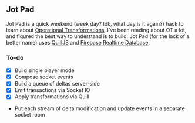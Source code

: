 ## Jot Pad

Jot Pad is a quick weekend (week day? Idk, what day is it again?) hack to learn about [Operational Transformations](operational-transformation.github.io). I've been reading about OT a lot, and figured the best way to understand is to build. Jot Pad (for the lack of a better name) uses [QuillJS](https://quilljs.com) and [Firebase Realtime Database](https://firebase.google.com/docs/database/). 

### To-do

- [x] Build single player mode
- [x] Compose socket events
- [x] Build a queue of deltas server-side
- [x] Emit transactions via Socket IO
- [x] Apply transformations via Quill
- Put each stream of delta modification and update events in a separate socket room